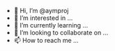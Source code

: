 - 👋 Hi, I’m @aymproj
- 👀 I’m interested in ...
- 🌱 I’m currently learning ...
- 💞️ I’m looking to collaborate on ...
- 📫 How to reach me ...

<!---
aymproj/aymproj is a ✨ special ✨ repository because its `README.md` (this file) appears on your GitHub profile.
You can click the Preview link to take a look at your changes.
--->
